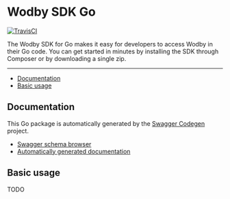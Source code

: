 # Wodby SDK Go

[![TravisCI](https://travis-ci.org/wodby/wodby-sdk-go.svg)](https://travis-ci.org/wodby/wodby-sdk-go)

The Wodby SDK for Go makes it easy for developers to access Wodby in their Go code. You can get started in minutes by installing the SDK through Composer or by downloading a single zip. 

---

* [Documentation](#documentation)
* [Basic usage](#basic-usage)

## Documentation

This Go package is automatically generated by the [Swagger Codegen](https://github.com/swagger-api/swagger-codegen) project.

* [Swagger schema browser](https://schema.api.wodby.com/)
* [Automatically generated documentation](pkg/README.md)

## Basic usage

TODO